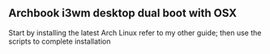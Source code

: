 ## Archbook i3wm desktop dual boot with OSX

Start by installing the latest Arch Linux refer to my other guide; then use the scripts to complete installation







